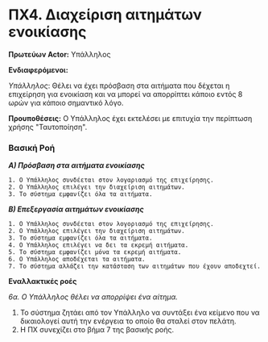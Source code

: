 ﻿# ΠΧ4. Διαχείριση αιτημάτων ενοικίασης
**Πρωτεύων Actor:** Υπάλληλος

**Ενδιαφερόμενοι:**

*Υπάλληλος*: Θέλει να έχει πρόσβαση στα αιτήματα που δέχεται η επιχείρηση για ενοικίαση και να μπορεί να απορρίπτει κάποιο εντός 8 ωρών για κάποιο σημαντικό λόγο.

**Προυποθέσεις:** Ο Υπάλληλος έχει εκτελέσει με επιτυχία την περίπτωση χρήσης "Ταυτοποίηση".
### Βασική Ροή

***Α) Πρόσβαση στα αιτήματα ενοικίασης***

	1. Ο Υπάλληλος συνδέεται στον λογαριασμό της επιχείρησης.
	2. Ο Υπάλληλος επιλέγει την διαχείριση αιτημάτων.
	3. Το σύστημα εμφανίζει όλα τα αιτήματα.
	
***Β) Επεξεργασία αιτημάτων ενοικίασης***

	1. Ο Υπάλληλος συνδέεται στον λογοριασμό της επιχείρησης.
	2. Ο Υπάλληλος επιλέγει την διαχείριση αιτημάτων.
	3. Το σύστημα εμφανίζει όλα τα αιτήματα.
	4. Ο Υπάλληλος επιλέγει να δει τα εκρεμή αιτήματα.
	5. Το σύστημα εμφανίζει μόνα τα εκρεμή αιτήματα.
	6. Ο Υπάλληλος αποδέχεται τα αιτήματα.
	7. Το σύστημα αλλάζει την κατάσταση των αιτημάτων που έχουν αποδεχτεί.
**Εναλλακτικές ροές**

*6α.  Ο Υπάλληλος θέλει να απορρίψει ένα αίτημα.*

 1. Το σύστημα ζητάει από τον Υπάλληλο να συντάξει ένα κείμενο που να δικαιολογεί αυτή την ενέργεια το οποίο θα σταλεί στον πελάτη.
 2. Η ΠΧ συνεχίζει στο βήμα 7 της βασικής ροής.
